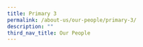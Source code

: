 ```yaml
---
title: Primary 3
permalink: /about-us/our-people/primary-3/
description: ""
third_nav_title: Our People
---
```

